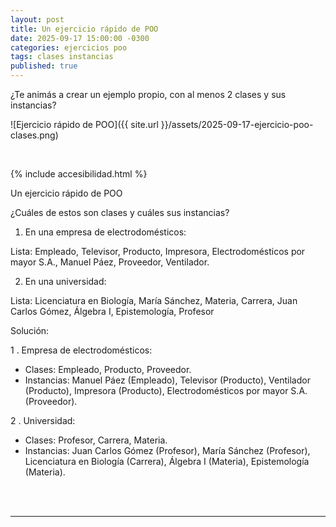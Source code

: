 ```yaml
---
layout: post
title: Un ejercicio rápido de POO
date: 2025-09-17 15:00:00 -0300
categories: ejercicios poo
tags: clases instancias
published: true
---
```


¿Te animás a crear un ejemplo propio, con al menos 2 clases y sus instancias?

![Ejercicio rápido de POO]({{ site.url }}/assets/2025-09-17-ejercicio-poo-clases.png)


&nbsp;

{% include accesibilidad.html %}

Un ejercicio rápido de POO

¿Cuáles de estos son clases y cuáles sus instancias?

1.  En una empresa de electrodomésticos:

Lista: Empleado, Televisor, Producto, Impresora, Electrodomésticos por mayor S.A., Manuel Páez, Proveedor, Ventilador.

2.  En una universidad:

Lista: Licenciatura en Biología, María Sánchez, Materia, Carrera, Juan Carlos Gómez, Álgebra I, Epistemología, Profesor 


Solución:

1 . Empresa de electrodomésticos:

- Clases: Empleado, Producto, Proveedor.
- Instancias: Manuel Páez (Empleado), Televisor (Producto), Ventilador (Producto), Impresora (Producto), Electrodomésticos por mayor S.A. (Proveedor).

2 . Universidad:

- Clases: Profesor, Carrera, Materia.
- Instancias: Juan Carlos Gómez (Profesor), María Sánchez (Profesor), Licenciatura en Biología (Carrera), Álgebra I (Materia), Epistemología (Materia).

</div></details>
<br />&nbsp;
<hr />
